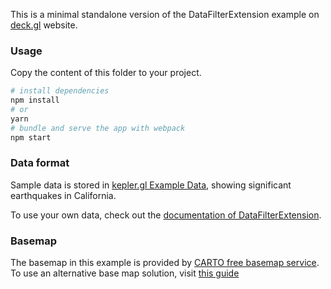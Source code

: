 This is a minimal standalone version of the DataFilterExtension example
on [deck.gl](http://deck.gl) website.

### Usage

Copy the content of this folder to your project. 

```bash
# install dependencies
npm install
# or
yarn
# bundle and serve the app with webpack
npm start
```

### Data format

Sample data is stored in [kepler.gl Example Data](https://raw.githubusercontent.com/uber-web/kepler.gl-data/master/earthquakes/), showing significant earthquakes in California.

To use your own data, check out
the [documentation of DataFilterExtension](../../../docs/api-reference/extensions/data-filter-extension.md).

### Basemap

The basemap in this example is provided by [CARTO free basemap service](https://carto.com/basemaps). To use an alternative base map solution, visit [this guide](https://deck.gl/docs/get-started/using-with-map#using-other-basemap-services)


